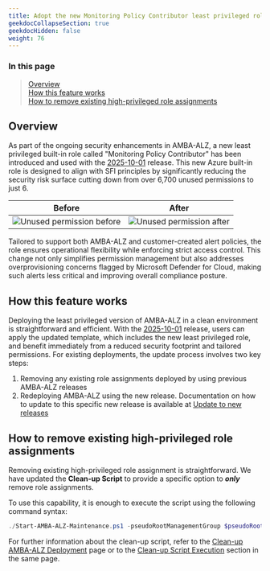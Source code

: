 ```yaml
---
title: Adopt the new Monitoring Policy Contributor least privileged role
geekdocCollapseSection: true
geekdocHidden: false
weight: 76
---
```


### In this page

> [Overview](#overview) </br>
> [How this feature works](#how-this-feature-works) </br>
> [How to remove existing high-privileged role assignments](#how-to-remove-existing-high-privileged-role-assignments) </br>

## Overview

As part of the ongoing security enhancements in AMBA-ALZ, a new least privileged built-in role called "Monitoring Policy Contributor" has been introduced and used with the [2025-10-01](../../Overview/Whats-New#2025-10-01) release. This new Azure built-in role is designed to align with SFI principles by significantly reducing the security risk surface cutting down from over 6,700 unused permissions to just 6.

| Before                                                                | After                                                               |
| --------------------------------------------------------------------- | ------------------------------------------------------------------- |
| ![Unused permission before](../../media/UnusedPermissions_Before.png) | ![Unused permission after](../../media/UnusedPermissions_After.png) |

Tailored to support both AMBA-ALZ and customer-created alert policies, the role ensures operational flexibility while enforcing strict access control. This change not only simplifies permission management but also addresses overprovisioning concerns flagged by Microsoft Defender for Cloud, making such alerts less critical and improving overall compliance posture.

## How this feature works

Deploying the least privileged version of AMBA-ALZ in a clean environment is straightforward and efficient. With the [2025-10-01](../../Overview/Whats-New#2025-10-01) release, users can apply the updated template, which includes the new least privileged role, and benefit immediately from a reduced security footprint and tailored permissions. For existing deployments, the update process involves two key steps:

1. Removing any existing role assignments deployed by using previous AMBA-ALZ releases
2. Redeploying AMBA-ALZ using the new release. Documentation on how to update to this specific new release is available at [Update to new releases](../../HowTo/UpdateToNewReleases/Update_to_release_2025-10-01)

## How to remove existing high-privileged role assignments

Removing existing high-privileged role assignment is straightforward. We have updated the **Clean-up Script** to provide a specific option to ***only*** remove role assignments.

To use this capability, it is enough to execute the script using the following command syntax:

```powershell
./Start-AMBA-ALZ-Maintenance.ps1 -pseudoRootManagementGroup $pseudoRootManagementGroup -cleanItems RoleAssignments
```

For further information about the clean-up script, refer to the [Clean-up AMBA-ALZ Deployment](../Cleaning-up-a-Deployment) page or to the [Clean-up Script Execution](../Cleaning-up-a-Deployment#clean-up-script-execution) section in the same page.
